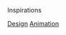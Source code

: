  <p>Inspirations</p>
        <a href="https://www.figma.com/community/file/1152973690936128467">Design</a>
        <a href="https://lottiefiles.com/97934-loading-animation">Animation</a>